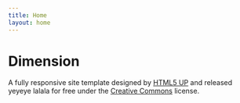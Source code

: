 ```yaml
---
title: Home
layout: home
---
```


# Dimension

A fully responsive site template designed by [HTML5 UP](https://html5up.net) and released
<br>yeyeye lalala
for free under the [Creative Commons](https://html5up.net/license) license.